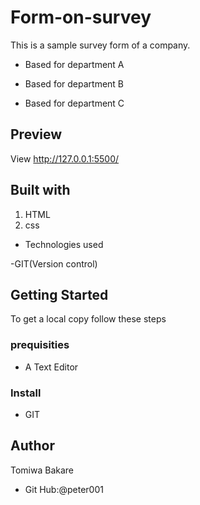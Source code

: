# Form-on-survey

This is a sample survey form of a company.

* Based for department A

* Based for department B

* Based for department C

## Preview
View http://127.0.0.1:5500/

## Built with
1. HTML
2. css

* Technologies used

 -GIT(Version control)

 ## Getting Started
 To get a local copy follow these steps

 ### prequisities
 * A Text Editor

 ### Install
 * GIT

 ## Author
 Tomiwa Bakare

 * Git Hub:@peter001

